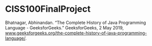 # CISS100FinalProject
Bhatnagar, Abhinandan. “The Complete History of Java Programming Language - GeeksforGeeks.” GeeksforGeeks, 2 May 2019, www.geeksforgeeks.org/the-complete-history-of-java-programming-language/.

‌
